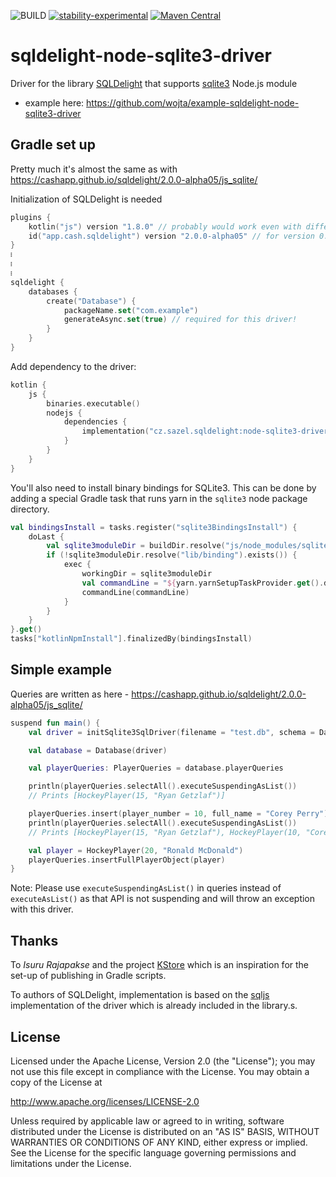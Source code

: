 ![BUILD](https://github.com/wojta/sqldelight-node-sqlite3-driver/actions/workflows/build.yml/badge.svg) [![stability-experimental](https://img.shields.io/badge/stability-experimental-orange.svg)](https://github.com/mkenney/software-guides/blob/master/STABILITY-BADGES.md#experimental)
[![Maven Central](https://img.shields.io/maven-central/v/cz.sazel.sqldelight/node-sqlite3-driver-js?color=blue)](https://search.maven.org/search?q=g:cz.sazel.sqldelight)


# sqldelight-node-sqlite3-driver 
Driver for the library [SQLDelight](https://github.com/cashapp/sqldelight) that supports [sqlite3](https://www.npmjs.com/package/sqlite3) Node.js module
* example here: https://github.com/wojta/example-sqldelight-node-sqlite3-driver

## Gradle set up 

Pretty much it's almost the same as with https://cashapp.github.io/sqldelight/2.0.0-alpha05/js_sqlite/

Initialization of SQLDelight is needed

```kotlin
plugins {
    kotlin("js") version "1.8.0" // probably would work even with different one
    id("app.cash.sqldelight") version "2.0.0-alpha05" // for version 0.1.x
}
፧
፧
፧
sqldelight {
    databases {
        create("Database") {
            packageName.set("com.example")
            generateAsync.set(true) // required for this driver!
        }
    }
}
```

Add dependency to the driver:

```kotlin
kotlin {
    js {
        binaries.executable()
        nodejs {
            dependencies {
                implementation("cz.sazel.sqldelight:node-sqlite3-driver-js:0.1.3")
            }
        }
    }
}
```

You'll also need to install binary bindings for SQLite3. This can be done by adding a special Gradle task that runs yarn
in the `sqlite3` node package directory.

```kotlin
val bindingsInstall = tasks.register("sqlite3BindingsInstall") {
    doLast {
        val sqlite3moduleDir = buildDir.resolve("js/node_modules/sqlite3")
        if (!sqlite3moduleDir.resolve("lib/binding").exists()) {
            exec {
                workingDir = sqlite3moduleDir
                val commandLine = "${yarn.yarnSetupTaskProvider.get().destination.absolutePath}/bin/yarn"
                commandLine(commandLine)
            }
        }
    }
}.get()
tasks["kotlinNpmInstall"].finalizedBy(bindingsInstall)
```

## Simple example



Queries are written as here - https://cashapp.github.io/sqldelight/2.0.0-alpha05/js_sqlite/


```kotlin
suspend fun main() {
    val driver = initSqlite3SqlDriver(filename = "test.db", schema = Database.Schema)

    val database = Database(driver)

    val playerQueries: PlayerQueries = database.playerQueries

    println(playerQueries.selectAll().executeSuspendingAsList())
    // Prints [HockeyPlayer(15, "Ryan Getzlaf")]

    playerQueries.insert(player_number = 10, full_name = "Corey Perry")
    println(playerQueries.selectAll().executeSuspendingAsList())
    // Prints [HockeyPlayer(15, "Ryan Getzlaf"), HockeyPlayer(10, "Corey Perry")]

    val player = HockeyPlayer(20, "Ronald McDonald")
    playerQueries.insertFullPlayerObject(player)
}
```

Note: Please use `executeSuspendingAsList()` in queries instead of `executeAsList()` as that API is not suspending and will throw an exception with this driver.


## Thanks
To _Isuru Rajapakse_ and the project [KStore](https://github.com/xxfast/KStore) which is an inspiration for the set-up of publishing in Gradle scripts. 

To authors of SQLDelight, implementation is based on the [sqljs](https://github.com/sql-js/sql.js/) implementation of the driver which is already included in the library.s.

## License
Licensed under the Apache License, Version 2.0 (the "License");
you may not use this file except in compliance with the License.
You may obtain a copy of the License at

http://www.apache.org/licenses/LICENSE-2.0

Unless required by applicable law or agreed to in writing, software
distributed under the License is distributed on an "AS IS" BASIS,
WITHOUT WARRANTIES OR CONDITIONS OF ANY KIND, either express or implied.
See the License for the specific language governing permissions and
limitations under the License.
